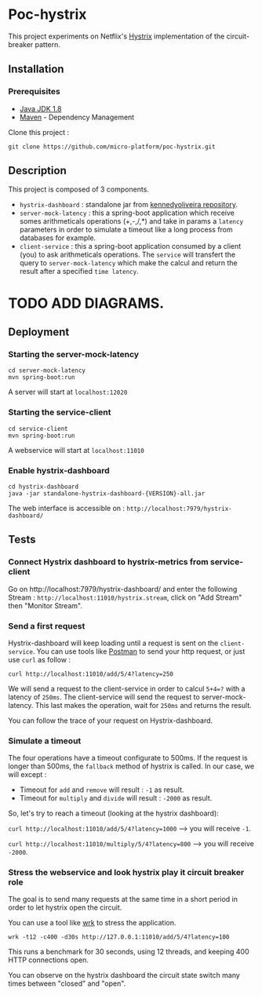 # Poc-hystrix

This project experiments on Netflix's [Hystrix](https://github.com/Netflix/Hystrix) implementation
of the circuit-breaker pattern. 

## Installation

### Prerequisites

* [Java JDK 1.8](http://www.oracle.com/technetwork/java/javase/downloads/jdk8-downloads-2133151.html)
* [Maven](https://maven.apache.org/) - Dependency Management

Clone this project :

```git clone https://github.com/micro-platform/poc-hystrix.git ```

## Description

This project is composed of 3 components.

* ```hystrix-dashboard``` : standalone jar from [kennedyoliveira repository](https://github.com/kennedyoliveira/standalone-hystrix-dashboard).
* ```server-mock-latency``` : this a spring-boot application which receive somes arithmeticals operations (+,-,/,*) and take in params a ```latency``` parameters in order to simulate a timeout like a long process from databases for example.
* ```client-service``` : this a spring-boot application consumed by a client (you) to ask arithmeticals operations. The ```service``` will transfert the query to ```server-mock-latency``` which make the calcul and return the result after a specified ```time latency```.

# TODO ADD DIAGRAMS.

## Deployment

### Starting the server-mock-latency

```
cd server-mock-latency
mvn spring-boot:run
```

A server will start at ```localhost:12020```

### Starting the service-client

```
cd service-client
mvn spring-boot:run
```

A webservice will start at ```localhost:11010```

### Enable hystrix-dashboard

```
cd hystrix-dashboard
java -jar standalone-hystrix-dashboard-{VERSION}-all.jar
```

The web interface is accessible on : ```http://localhost:7979/hystrix-dashboard/```

## Tests

### Connect Hystrix dashboard to hystrix-metrics from service-client

Go on http://localhost:7979/hystrix-dashboard/ and enter the following Stream : ```http://localhost:11010/hystrix.stream```, click on "Add Stream" then "Monitor Stream".

### Send a first request

Hystrix-dashboard will keep loading until a request is sent on the ```client-service```.
You can use tools like [Postman](https://chrome.google.com/webstore/detail/postman/fhbjgbiflinjbdggehcddcbncdddomop) to send your http request, or just use ```curl``` as follow :

``` curl http://localhost:11010/add/5/4?latency=250 ```

We will send a request to the client-service in order to calcul ```5+4=?``` with a latency of ```250ms```. The client-service will send the request to server-mock-latency. This last makes the operation, wait for ```250ms``` and returns the result.

You can follow the trace of your request on Hystrix-dashboard.

### Simulate a timeout

The four operations have a timeout configurate to 500ms.
If the request is longer than 500ms, the ```fallback``` method of hystrix is called. In our case, we will except :
* Timeout for ```add``` and ```remove``` will result : ```-1``` as result.
* Timeout for ```multiply``` and ```divide``` will result : ```-2000``` as result.

So, let's try to reach a timeout (looking at the hystrix dashboard):

``` curl http://localhost:11010/add/5/4?latency=1000 ``` --> you will receive ```-1```.

``` curl http://localhost:11010/multiply/5/4?latency=800 ``` -->
you will receive ```-2000```.

### Stress the webservice and look hystrix play it circuit breaker role

The goal is to send many requests at the same time in a short period in order to let hystrix open the circuit.

You can use a tool like [wrk](https://github.com/wg/wrk) to stress the application.

```wrk -t12 -c400 -d30s http://127.0.0.1:11010/add/5/4?latency=100```

This runs a benchmark for 30 seconds, using 12 threads, and keeping 400 HTTP connections open.

You can observe on the hystrix dashboard the circuit state switch many times between "closed" and "open".
